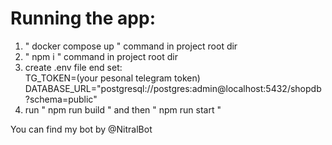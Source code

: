 # Running the app:
1. " docker compose up " command in project root dir  
2. " npm i " command in project root dir
3. create .env file end set:  
TG_TOKEN=(your pesonal telegram token)  
DATABASE_URL="postgresql://postgres:admin@localhost:5432/shopdb?schema=public"
4. run " npm run build " and then " npm run start "  

You can find my bot by @NitralBot